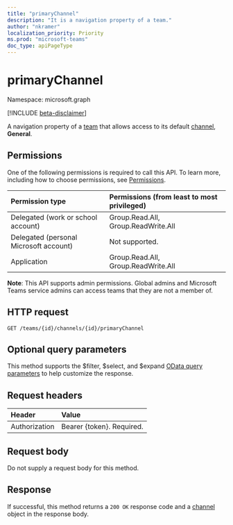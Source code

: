 ```yaml
---
title: "primaryChannel"
description: "It is a navigation property of a team."
author: "nkramer"
localization_priority: Priority
ms.prod: "microsoft-teams"
doc_type: apiPageType
---
```


# primaryChannel

Namespace: microsoft.graph


[!INCLUDE [beta-disclaimer](../../includes/beta-disclaimer.md)]

A navigation property of a [team](../resources/team.md) that allows access to its default [channel](../resources/channel.md), **General**.

## Permissions
One of the following permissions is required to call this API. To learn more, including how to choose permissions, see [Permissions](/graph/permissions-reference).

|Permission type      | Permissions (from least to most privileged)              |
|:--------------------|:---------------------------------------------------------|
|Delegated (work or school account) | Group.Read.All, Group.ReadWrite.All    |
|Delegated (personal Microsoft account) | Not supported.    |
|Application | Group.Read.All, Group.ReadWrite.All    |

**Note**: This API supports admin permissions. Global admins and Microsoft Teams service admins can access teams that they are not a member of.

## HTTP request
<!-- { "blockType": "ignored" } -->
```http
GET /teams/{id}/channels/{id}/primaryChannel

```

## Optional query parameters

This method supports the $filter, $select, and $expand [OData query parameters](/graph/query-parameters) to help customize the response.

## Request headers
| Header       | Value |
|:---------------|:--------|
| Authorization  | Bearer {token}. Required.  |

## Request body
Do not supply a request body for this method.

## Response

If successful, this method returns a `200 OK` response code and a [channel](../resources/channel.md) object in the response body.

<!-- uuid: 8fcb5dbc-d5aa-4681-8e31-b001d5168d79
2015-10-25 14:57:30 UTC -->
<!-- {
  "type": "#page.annotation",
  "description": "primaryChannel",
  "keywords": "",
  "section": "documentation",
  "tocPath": "",
  "suppressions": [
  ]
}-->
